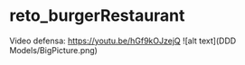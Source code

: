 ﻿# reto_burgerRestaurant
Video defensa: https://youtu.be/hGf9kOJzejQ
![alt text](DDD Models/BigPicture.png)